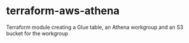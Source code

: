 # terraform-aws-athena
Terraform module creating a Glue table, an Athena workgroup and an S3 bucket for the workgroup
